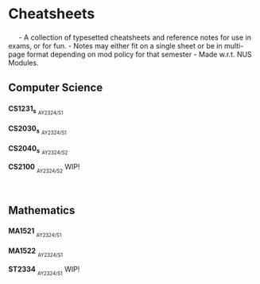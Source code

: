 # Cheatsheets 
<img  src="https://img.shields.io/badge/pdf-green"  height="17"  />
- A collection of typesetted cheatsheets and reference notes for use in exams, or for fun. 
- Notes may either fit on a single sheet or be in multi-page format depending on mod policy for that semester
- Made w.r.t. NUS Modules.

<br/>

## Computer Science
**CS1231<sub>s<sub>** <sub><sub>AY2324/S1</sub></sub> <a href="Archives/CS1231_Midterms.pdf"><img  src="https://img.shields.io/badge/midterms-blue"  height="17"  /></a>  <a href="Archives/CS1231_Finals.pdf"><img  src="https://img.shields.io/badge/finals-red"  height="17"  /></a>

**CS2030<sub>s<sub>** <sub><sub>AY2324/S1</sub></sub> <a href="Archives/CS2030_Midterms.pdf"><img  src="https://img.shields.io/badge/midterms-blue"  height="17"  /></a> <a href="Archives/CS2030_Finals.pdf"><img  src="https://img.shields.io/badge/finals-red"  height="17"  /></a> <a href="Archives/CS2030_CodeLibrary.pdf"><img  src="https://img.shields.io/badge/PE-purple"  height="17"  /></a>

**CS2040<sub>s<sub>** <sub><sub>AY2324/S2</sub></sub> <a href="Archives/CS2040s_Midterms.pdf"><img  src="https://img.shields.io/badge/midterms-blue"  height="17"  /></a>

**CS2100** <sub><sub>AY2324/S2</sub></sub> WIP!

<br/>

## Mathematics
**MA1521** <sub><sub>AY2324/S1</sub></sub> <a href="Archives/MA1521_Finals.pdf"><img  src="https://img.shields.io/badge/finals-red"  height="17"  /></a>

**MA1522** <sub><sub>AY2324/S1</sub></sub> <a href="Archives/MA1522_Midterms.pdf"><img  src="https://img.shields.io/badge/midterms-blue"  height="17"  /></a> <a href="Archives/MA1522_Finals.pdf"><img  src="https://img.shields.io/badge/finals-red"  height="17"  /></a>

**ST2334** <sub><sub>AY2324/S1</sub></sub> WIP!


